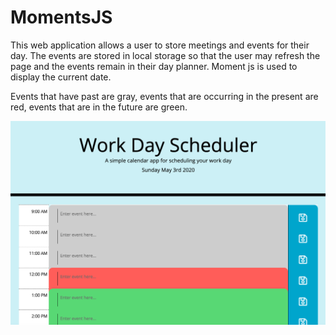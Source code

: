 # MomentsJS

This web application allows a user to store meetings and events for their day. The events are stored in local storage so that the user may refresh the page and the events remain in their day planner. Moment js is used to display the current date. 

Events that have past are gray, events that are occurring in the present are red, events that are in the future are green.


![](Assets/work%20day.png)

